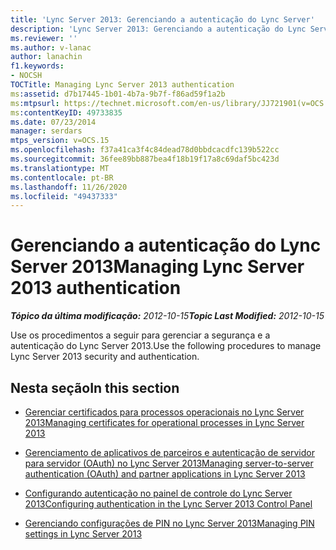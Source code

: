 ```yaml
---
title: 'Lync Server 2013: Gerenciando a autenticação do Lync Server'
description: 'Lync Server 2013: Gerenciando a autenticação do Lync Server.'
ms.reviewer: ''
ms.author: v-lanac
author: lanachin
f1.keywords:
- NOCSH
TOCTitle: Managing Lync Server 2013 authentication
ms:assetid: d7b17445-1b01-4b7a-9b7f-f86ad59f1a2b
ms:mtpsurl: https://technet.microsoft.com/en-us/library/JJ721901(v=OCS.15)
ms:contentKeyID: 49733835
ms.date: 07/23/2014
manager: serdars
mtps_version: v=OCS.15
ms.openlocfilehash: f37a41ca3f4c84dead78d0bbdcacdfc139b522cc
ms.sourcegitcommit: 36fee89bb887bea4f18b19f17a8c69daf5bc423d
ms.translationtype: MT
ms.contentlocale: pt-BR
ms.lasthandoff: 11/26/2020
ms.locfileid: "49437333"
---
```

# <a name="managing-lync-server-2013-authentication"></a><span data-ttu-id="ffe28-103">Gerenciando a autenticação do Lync Server 2013</span><span class="sxs-lookup"><span data-stu-id="ffe28-103">Managing Lync Server 2013 authentication</span></span>

<div data-xmlns="http://www.w3.org/1999/xhtml">

<div class="topic" data-xmlns="http://www.w3.org/1999/xhtml" data-msxsl="urn:schemas-microsoft-com:xslt" data-cs="https://msdn.microsoft.com/">

<div data-asp="https://msdn2.microsoft.com/asp">



</div>

<div id="mainSection">

<div id="mainBody"><span data-ttu-id="ffe28-104">

<span> </span></span><span class="sxs-lookup"><span data-stu-id="ffe28-104">

<span> </span></span></span>

<span data-ttu-id="ffe28-105">_**Tópico da última modificação:** 2012-10-15_</span><span class="sxs-lookup"><span data-stu-id="ffe28-105">_**Topic Last Modified:** 2012-10-15_</span></span>

<span data-ttu-id="ffe28-106">Use os procedimentos a seguir para gerenciar a segurança e a autenticação do Lync Server 2013.</span><span class="sxs-lookup"><span data-stu-id="ffe28-106">Use the following procedures to manage Lync Server 2013 security and authentication.</span></span>

<div>

## <a name="in-this-section"></a><span data-ttu-id="ffe28-107">Nesta seção</span><span class="sxs-lookup"><span data-stu-id="ffe28-107">In this section</span></span>

  - [<span data-ttu-id="ffe28-108">Gerenciar certificados para processos operacionais no Lync Server 2013</span><span class="sxs-lookup"><span data-stu-id="ffe28-108">Managing certificates for operational processes in Lync Server 2013</span></span>](lync-server-2013-managing-certificates-for-operational-processes.md)

  - [<span data-ttu-id="ffe28-109">Gerenciamento de aplicativos de parceiros e autenticação de servidor para servidor (OAuth) no Lync Server 2013</span><span class="sxs-lookup"><span data-stu-id="ffe28-109">Managing server-to-server authentication (OAuth) and partner applications in Lync Server 2013</span></span>](lync-server-2013-managing-server-to-server-authentication-oauth-and-partner-applications.md)

  - [<span data-ttu-id="ffe28-110">Configurando autenticação no painel de controle do Lync Server 2013</span><span class="sxs-lookup"><span data-stu-id="ffe28-110">Configuring authentication in the Lync Server 2013 Control Panel</span></span>](lync-server-2013-configuring-authentication-in-the-lync-server-control-panel.md)

  - [<span data-ttu-id="ffe28-111">Gerenciando configurações de PIN no Lync Server 2013</span><span class="sxs-lookup"><span data-stu-id="ffe28-111">Managing PIN settings in Lync Server 2013</span></span>](lync-server-2013-managing-pin-settings.md)

<span data-ttu-id="ffe28-112"></div>

</div>

<span> </span>

</div>

</div>

</span><span class="sxs-lookup"><span data-stu-id="ffe28-112"></div>

</div>

<span> </span>

</div>

</div>

</span></span></div>

